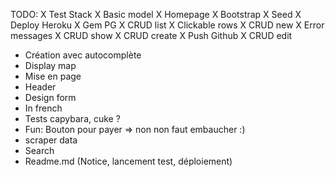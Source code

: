 TODO:
X Test Stack 
X Basic model
X Homepage
X Bootstrap
X Seed
X Deploy Heroku
X Gem PG
X CRUD list
X Clickable rows
X CRUD new
X Error messages
X CRUD show
X CRUD create
X Push Github
X CRUD edit
- Création avec autocomplète
- Display map
- Mise en page
- Header
- Design form
- In french
- Tests capybara, cuke ?
- Fun: Bouton pour payer => non non faut embaucher :)
- scraper data
- Search
- Readme.md (Notice, lancement test, déploiement)